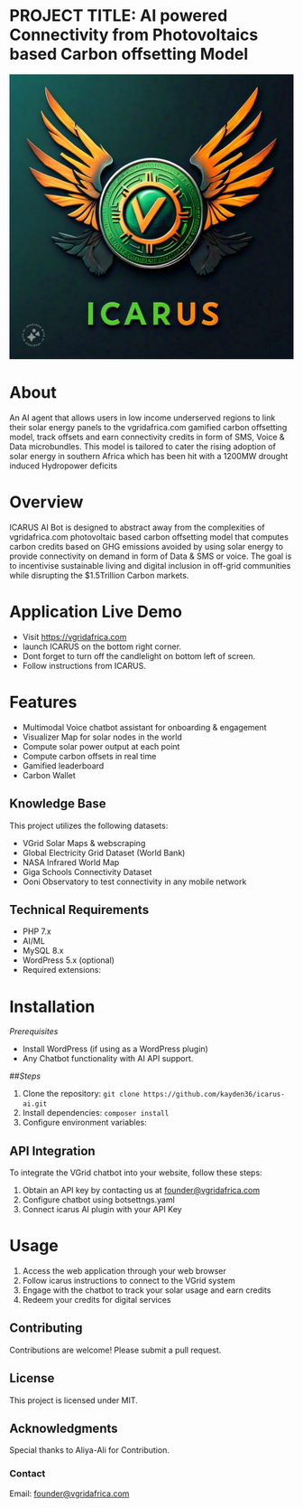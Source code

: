 # PROJECT TITLE: AI powered Connectivity from Photovoltaics based Carbon offsetting Model
![logo](Media/IMG-20240923-WA0003.jpg)

# About
An AI agent that allows users in low income underserved regions to link their solar energy panels to the vgridafrica.com gamified carbon offsetting model, track offsets and earn connectivity credits in form of SMS, Voice & Data microbundles. 
This model is tailored to cater the rising adoption of solar energy in southern Africa which has been hit with a 1200MW drought induced Hydropower deficits

# Overview
ICARUS AI Bot is designed to abstract away from the complexities of vgridafrica.com photovoltaic based carbon offsetting model that computes carbon credits based on GHG emissions avoided by using solar energy to provide connectivity on demand in form of Data & SMS or voice. 
The goal is to incentivise sustainable living and digital inclusion in off-grid communities while disrupting the $1.5Trillion Carbon markets.

# Application Live Demo 
- Visit https://vgridafrica.com
- launch ICARUS on the bottom right corner.
- Dont forget to turn off the candlelight on bottom left of screen.
- Follow instructions from ICARUS.

# Features
- Multimodal Voice chatbot assistant for onboarding & engagement
- Visualizer Map for solar nodes in the world 
- Compute solar power output at each point
- Compute carbon offsets in real time
- Gamified leaderboard
- Carbon Wallet

## Knowledge Base
This project utilizes the following datasets:
- VGrid Solar Maps & webscraping
- Global Electricity Grid Dataset (World Bank)
- NASA Infrared World Map
- Giga Schools Connectivity Dataset
- Ooni Observatory to test connectivity in any mobile network
  
## Technical Requirements
- PHP 7.x
- AI/ML 
- MySQL 8.x
- WordPress 5.x (optional)
- Required extensions:

# Installation
_Prerequisites_
- Install WordPress (if using as a WordPress plugin)
- Any Chatbot functionality with AI API support.

##_Steps_
1. Clone the repository: `git clone https://github.com/kayden36/icarus-ai.git`
2. Install dependencies: `composer install`
3. Configure environment variables: 

## API Integration
To integrate the VGrid chatbot into your website, follow these steps:

1. Obtain an API key by contacting us at founder@vgridafrica.com 
2. Configure chatbot using botsettngs.yaml
3. Connect icarus AI plugin with your API Key

# Usage
1.  Access the web application through your web browser
2. Follow icarus instructions to connect to the VGrid system
3. Engage with the chatbot to track your solar usage and earn credits
4. Redeem your credits for digital services

## Contributing
Contributions are welcome! Please submit a pull request.

## License
This project is licensed under MIT.

## Acknowledgments
Special thanks to Aliya-Ali for Contribution.

### Contact
Email: founder@vgridafrica.com 
